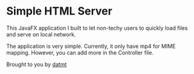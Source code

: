 # Simple HTML Server
This JavaFX application I built to let non-techy users to quickly load files and serve on local network.

The application is very simple. Currently, it only have mp4 for MIME mapping. However, you can add more in the Controller file.


Brought to you by [datmt](https://datmt.com/)